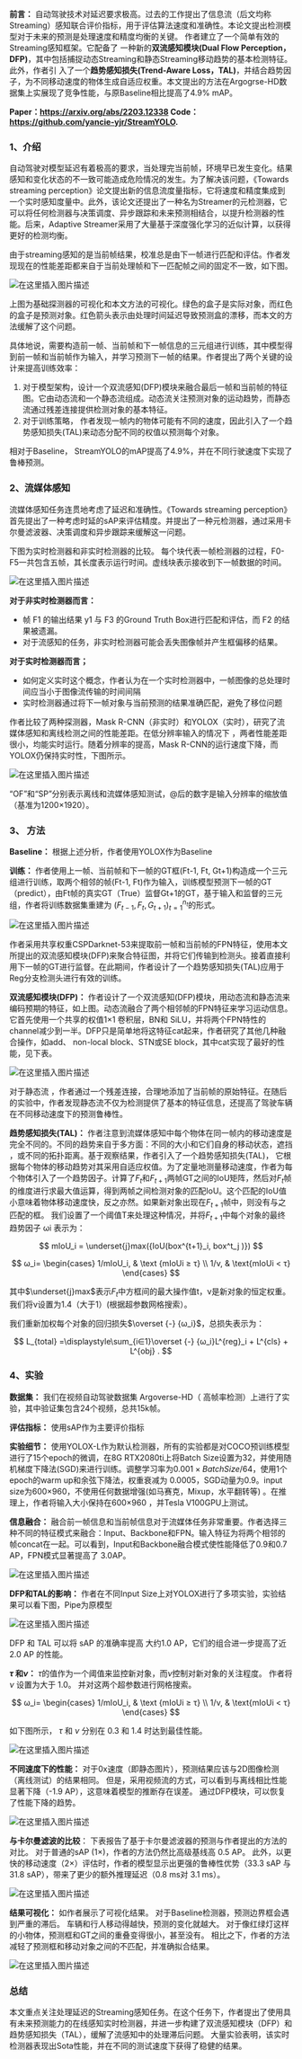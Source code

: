 ﻿**前言：** 自动驾驶技术对延迟要求极高。过去的工作提出了信息流（后文均称Streaming）感知联合评价指标，用于评估算法速度和准确性。本论文提出检测模型对于未来的预测是处理速度和精度均衡的关键。 作者建立了一个简单有效的Streaming感知框架。它配备了 一种新的**双流感知模块(Dual Flow Perception，DFP)**，其中包括捕捉动态Streaming和静态Streaming移动趋势的基本检测特征。此外，作者引 入了一个**趋势感知损失(Trend-Aware Loss，TAL)**，并结合趋势因子，为不同移动速度的物体生成自适应权重。本文提出的方法在Argogrse-HD数据集上实展现了竞争性能，与原Baseline相比提高了4.9% mAP。

**Paper：https://arxiv.org/abs/2203.12338
Code：https://github.com/yancie-yjr/StreamYOLO.**

###  1、介绍
自动驾驶对模型延迟有着极高的要求，当处理完当前帧，环境早已发生变化。结果感知和变化状态的不一致可能造成危险情况的发生。为了解决该问题，《Towards streaming perception》论文提出新的信息流度量指标，它将速度和精度集成到一个实时感知度量中。此外，该论文还提出了一种名为Streamer的元检测器，它可以将任何检测器与决策调度、异步跟踪和未来预测相结合，以提升检测器的性能。后来，Adaptive Streamer采用了大量基于深度强化学习的近似计算，以获得更好的检测均衡。

由于streaming感知的是当前帧结果，校准总是由下一帧进行匹配和评估。作者发现现在的性能差距都来自于当前处理帧和下一匹配帧之间的固定不一致，如下图。

![在这里插入图片描述](https://img-blog.csdnimg.cn/63b65ab97319473d9ed3e3dea4d44b3a.png?x-oss-process=image/watermark,type_d3F5LXplbmhlaQ,shadow_50,text_Q1NETiBAcG9nZ18=,size_20,color_FFFFFF,t_70,g_se,x_16)

上图为基础探测器的可视化和本文方法的可视化。绿色的盒子是实际对象，而红色的盒子是预测对象。红色箭头表示由处理时间延迟导致预测盒的漂移，而本文的方法缓解了这个问题。

具体地说，需要构造前一帧、当前帧和下一帧信息的三元组进行训练，其中模型得到前一帧和当前帧作为输入，并学习预测下一帧的结果。作者提出了两个关键的设计来提高训练效率：

 1. 对于模型架构，设计一个双流感知(DFP)模块来融合最后一帧和当前帧的特征图。它由动态流和一个静态流组成。动态流关注预测对象的运动趋势，而静态流通过残差连接提供检测对象的基本特征。
 2. 对于训练策略， 作者发现一帧内的物体可能有不同的速度，因此引入了一个趋势感知损失(TAL)来动态分配不同的权值以预测每个对象。

相对于Baseline， StreamYOLO的mAP提高了4.9%，并在不同行驶速度下实现了鲁棒预测。

###  2、流媒体感知
流媒体感知任务连贯地考虑了延迟和准确性。《Towards streaming perception》首先提出了一种考虑时延的sAP来评估精度。并提出了一种元检测器，通过采用卡尔曼滤波器、决策调度和异步跟踪来缓解这一问题。

下图为实时检测器和非实时检测器的比较。 每个块代表一帧检测器的过程，F0-F5一共包含五帧，其长度表示运行时间。虚线块表示接收到下一帧数据的时间。

![在这里插入图片描述](https://img-blog.csdnimg.cn/78d8b8d377c9444cbfde19a0a950f4eb.png?x-oss-process=image/watermark,type_d3F5LXplbmhlaQ,shadow_50,text_Q1NETiBAcG9nZ18=,size_20,color_FFFFFF,t_70,g_se,x_16)

**对于非实时检测器而言：** 

 - 帧 F1 的输出结果 y1 与 F3 的Ground Truth Box进行匹配和评估，而 F2 的结果被遗漏。
 - 对于流感知的任务，非实时检测器可能会丢失图像帧并产生框偏移的结果。

**对于实时检测器而言；**

 - 如何定义实时这个概念，作者认为在一个实时检测器中，一帧图像的总处理时间应当小于图像流传输的时间间隔
 - 实时检测器通过将下一帧对象与当前预测的结果准确匹配，避免了移位问题

 作者比较了两种探测器，Mask R-CNN（非实时）和YOLOX（实时），研究了流媒体感知和离线检测之间的性能差距。在低分辨率输入的情况下 ，两者性能差距很小，均能实时运行。随着分辨率的提高，Mask R-CNN的运行速度下降，而YOLOX仍保持实时性，下图所示。

![在这里插入图片描述](https://img-blog.csdnimg.cn/313fda9883a443abb6f4b7084260f3db.png?x-oss-process=image/watermark,type_d3F5LXplbmhlaQ,shadow_50,text_Q1NETiBAcG9nZ18=,size_20,color_FFFFFF,t_70,g_se,x_16)

“OF”和“SP”分别表示离线和流媒体感知测试，@后的数字是输入分辨率的缩放值（基准为1200×1920）。

###  3、 方法
**Baseline：** 根据上述分析，作者使用YOLOX作为Baseline

**训练：** 作者使用上一帧、当前帧和下一帧的GT框(Ft-1, Ft, Gt+1)构造成一个三元组进行训练，取两个相邻的帧(Ft-1, Ft)作为输入，训练模型预测下一帧的GT（predict），由Ft帧的真实GT（True）监督Gt+1的GT，基于输入和监督的三元组，作者将训练数据集重建为 ${(F_{t-1}, F_t, G_{t+1})}_{t=1}^{n_t}$的形式。

![在这里插入图片描述](https://img-blog.csdnimg.cn/c3c741832d9f43efbd755d02c003d45c.png?x-oss-process=image/watermark,type_d3F5LXplbmhlaQ,shadow_50,text_Q1NETiBAcG9nZ18=,size_20,color_FFFFFF,t_70,g_se,x_16)

作者采用共享权重CSPDarknet-53来提取前一帧和当前帧的FPN特征，使用本文所提出的双流感知模块(DFP)来聚合特征图，并将它们传输到检测头。接着直接利用下一帧的GT进行监督。在此期间，作者设计了一个趋势感知损失(TAL)应用于Reg分支检测头进行有效的训练。

**双流感知模块(DFP)：**  作者设计了一个双流感知(DFP)模块，用动态流和静态流来编码预期的特征，如上图。动态流融合了两个相邻帧的FPN特征来学习运动信息。 它首先使用一个共享的权值1×1 卷积层，BN和 SiLU，并将两个FPN特性的channel减少到一半。DFP只是简单地将这特征cat起来，作者研究了其他几种融合操作，如add、 non-local block、STN或SE block，其中cat实现了最好的性能，见下表。

![在这里插入图片描述](https://img-blog.csdnimg.cn/9976b63aa1054d36be36484dfd79f0ba.png?x-oss-process=image/watermark,type_d3F5LXplbmhlaQ,shadow_50,text_Q1NETiBAcG9nZ18=,size_20,color_FFFFFF,t_70,g_se,x_16)

对于静态流 ，作者通过一个残差连接，合理地添加了当前帧的原始特征。在随后的实验中，作者发现静态流不仅为检测提供了基本的特征信息，还提高了驾驶车辆在不同移动速度下的预测鲁棒性。

**趋势感知损失(TAL)：**  作者注意到流媒体感知中每个物体在同一帧内的移动速度是完全不同的。不同的趋势来自于多方面：不同的大小和它们自身的移动状态，遮挡 ，或不同的拓扑距离。基于观察结果，作者引入了一个趋势感知损失(TAL)， 它根据每个物体的移动趋势对其采用自适应权值。为了定量地测量移动速度，作者为每个物体引入了一个趋势因子。计算了$F_t$和$F_{t+1}$两帧GT之间的IoU矩阵，然后对$F_t$帧的维度进行求最大值运算，得到两帧之间检测对象的匹配IoU。这个匹配的IoU值小意味着物体移动速度快，反之亦然。如果新对象出现在$F_{t+1}$帧中，则没有与之匹配的框。 我们设置了一个阈值T来处理这种情况，并将$F_{t+1}$中每个对象的最终趋势因子 ωi 表示为：

$$
mIoU_i = \underset{j}max({IoU(box^{t+1}_i, box^t_j )})
$$

$$
ω_i= \begin{cases} 1/mIoU_i, & \text {mIoUi ≥ τ} \\ 1/ν, & \text{mIoUi < τ} \end{cases}
$$

其中$\underset{j}max$表示$F_t$中方框间的最大操作值t，ν是新对象的恒定权重。我们将ν设置为1.4（大于1）(根据超参数网格搜索）。

我们重新加权每个对象的回归损失$\overset {-} {ω_i}$，总损失表示为：

$$
L_{total} =\displaystyle\sum_{i∈1}\overset {-} {ω_i}L^{reg}_i + L^{cls} + L^{obj} .
$$

### 4、实验
**数据集：** 我们在视频自动驾驶数据集 Argoverse-HD（ 高帧率检测）上进行了实验，其中验证集包含24个视频，总共15k帧。

**评估指标：**  使用sAP作为主要评价指标

**实验细节：** 使用YOLOX-L作为默认检测器，所有的实验都是对COCO预训练模型进行了15个epoch的微调，在8G RTX2080ti上将Batch Size设置为32，并使用随机梯度下降法(SGD)来进行训练。调整学习率为$0.001×BatchSize/64$，使用1个epoch的warm up和余弦下降法，权重衰减为 0.0005，SGD动量为0.9。input size为600×960，不使用任何数据增强(如马赛克，Mixup，水平翻转等) 。在推理上，作者将输入大小保持在600×960 ，并Tesla V100GPU上测试。

**信息融合：**  融合前一帧信息和当前帧信息对于流媒体任务非常重要。作者选择三种不同的特征模式来融合：Input、Backbone和FPN。输入特征为将两个相邻的帧concat在一起。可以看到，Input和Backbone融合模式使性能降低了0.9和0.7 AP，FPN模式显著提高了 3.0AP。

![在这里插入图片描述](https://img-blog.csdnimg.cn/38e35438f8414df9ba1274417ca31518.png?x-oss-process=image/watermark,type_d3F5LXplbmhlaQ,shadow_50,text_Q1NETiBAcG9nZ18=,size_20,color_FFFFFF,t_70,g_se,x_16)

**DFP和TAL的影响：** 作者在不同Input Size上对YOLOX进行了多项实验，实验结果可以看下图，Pipe为原模型

![在这里插入图片描述](https://img-blog.csdnimg.cn/91b825d505074c82947f693f1c44c4bf.png?x-oss-process=image/watermark,type_d3F5LXplbmhlaQ,shadow_50,text_Q1NETiBAcG9nZ18=,size_20,color_FFFFFF,t_70,g_se,x_16)

DFP 和 TAL 可以将 sAP 的准确率提高 大约1.0 AP，它们的组合进一步提高了近 2.0 AP 的性能。

**$τ$ 和$ν$：**  $τ$的值作为一个阈值来监控新对象，而$ν$控制对新对象的关注程度。 作者将$ν$ 设置为大于 1.0。 并对这两个超参数进行网格搜索。

$$
ω_i= \begin{cases} 1/mIoU_i, & \text {mIoUi ≥ τ} \\ 1/ν, & \text{mIoUi < τ} \end{cases}  
$$

如下图所示， $τ$ 和 $ν$ 分别在 0.3 和 1.4 时达到最佳性能。

![在这里插入图片描述](https://img-blog.csdnimg.cn/7fc4c9443d374a728d2d470bc20fbc35.png?x-oss-process=image/watermark,type_d3F5LXplbmhlaQ,shadow_50,text_Q1NETiBAcG9nZ18=,size_20,color_FFFFFF,t_70,g_se,x_16) 

**不同速度下的性能：** 对于0x速度（即静态图片），预测结果应该与2D图像检测（离线测试）的结果相同。 但是，采用视频流的方式，可以看到与离线相比性能显著下降（-1.9 AP），这意味着模型的推断存在误差。 通过DFP模块，可以恢复了性能下降的趋势。

![在这里插入图片描述](https://img-blog.csdnimg.cn/e0e3239601be43aaa417a80b6ff9e60f.png)

**与卡尔曼滤波的比较**： 下表报告了基于卡尔曼滤波器的预测与作者提出的方法的对比。 对于普通的sAP (1×)，作者的方法仍然比高级基线高 0.5 AP。 此外，以更快的移动速度（2×）评估时，作者的模型显示出更强的鲁棒性优势（33.3 sAP 与 31.8 sAP），带来了更少的额外推理延迟（0.8 ms对 3.1 ms）。

![在这里插入图片描述](https://img-blog.csdnimg.cn/de21a79f42ff411ba062e2fda3ca48c7.png)

**结果可视化：**  如作者展示了可视化结果。 对于Baseline检测器，预测边界框会遇到严重的滞后。 车辆和行人移动得越快，预测的变化就越大。 对于像红绿灯这样的小物体，预测框和GT之间的重叠变得很小，甚至没有。 相比之下，作者的方法减轻了预测框和移动对象之间的不匹配，并准确拟合结果。 

![在这里插入图片描述](https://img-blog.csdnimg.cn/7daf5e41e681403aaedfb439bc7cda6f.png?x-oss-process=image/watermark,type_d3F5LXplbmhlaQ,shadow_50,text_Q1NETiBAcG9nZ18=,size_20,color_FFFFFF,t_70,g_se,x_16)

### 总结
本文重点关注处理延迟的Streaming感知任务。在这个任务下，作者提出了使用具有未来预测能力的在线感知实时检测器，并进一步构建了双流感知模块（DFP）和趋势感知损失（TAL），缓解了流感知中的处理滞后问题。 大量实验表明，该实时检测器表现出Sota性能，并在不同的测试速度下获得了稳健的结果。 


